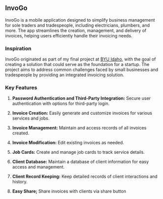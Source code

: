 ## InvoGo

InvoGo is a mobile application designed to simplify business management for sole traders and tradespeople, including electricians, plumbers, and more. The app streamlines the creation, management, and delivery of invoices, helping users efficiently handle their invoicing needs.

### Inspiration

InvoGo originated as part of my final project at [BYU Idaho](https://www.byui.edu/), with the goal of creating a solution that could serve as the foundation for a startup. The project aims to address common challenges faced by small businesses and tradespeople by providing an integrated invoicing solution.

### Key Features

1. **Password Authentication and Third-Party Integration:** Secure user authentication with options for third-party login.
2. **Invoice Creation:** Easily generate and customize invoices for various services and jobs.
3. **Invoice Management:** Maintain and access records of all invoices created.
4. **Invoice Modification:** Edit existing invoices as needed.
5. **Job Cards:** Create and manage job cards to track service details.
6. **Client Database:** Maintain a database of client information for easy access and management.
7. **Client Record Keeping:** Keep detailed records of client interactions and history.

8. **Easy Share;** Share invoices with clients via share button 


